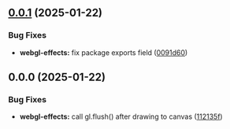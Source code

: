 ## [0.0.1](https://gitea.com/miru/miru/compare/webgl-effects@0.0.0...webgl-effects@0.0.1) (2025-01-22)


### Bug Fixes

* **webgl-effects:** fix package exports field ([0091d60](https://gitea.com/miru/miru/commits/0091d60ae00b428cbec9759a41a2f773725aaf36))



## 0.0.0 (2025-01-22)


### Bug Fixes

* **webgl-effects:** call gl.flush() after drawing to canvas ([112135f](https://gitea.com/miru/miru/commits/112135f25e3abbd5be3190197ea8ecead0bce1d9))



